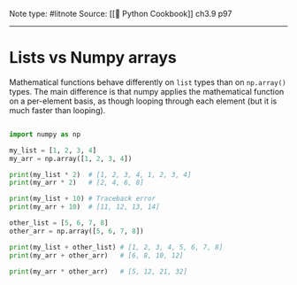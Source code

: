 Note type: #litnote
Source: [[📖 Python Cookbook]] ch3.9 p97

---
# Lists vs Numpy arrays
Mathematical functions behave differently on `list` types than on `np.array()` types. The main difference is that numpy applies the mathematical function on a per-element basis, as though looping through each element (but it is much faster than looping).
```python

import numpy as np

my_list = [1, 2, 3, 4]
my_arr = np.array([1, 2, 3, 4])

print(my_list * 2)	# [1, 2, 3, 4, 1, 2, 3, 4]
print(my_arr * 2)	# [2, 4, 6, 8]

print(my_list + 10)	# Traceback error
print(my_arr + 10)	# [11, 12, 13, 14]

other_list = [5, 6, 7, 8]
other_arr = np.array([5, 6, 7, 8])

print(my_list + other_list)	# [1, 2, 3, 4, 5, 6, 7, 8]
print(my_arr + other_arr)	# [6, 8, 10, 12]

print(my_arr * other_arr)	# [5, 12, 21, 32]
```